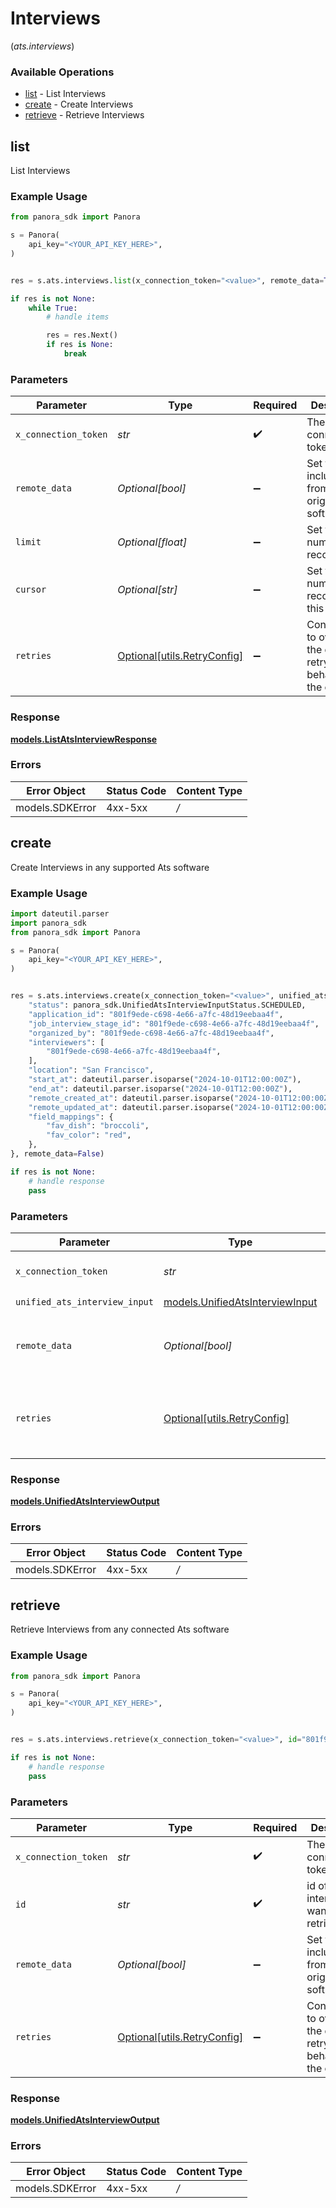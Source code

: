 # Interviews
(*ats.interviews*)

### Available Operations

* [list](#list) - List  Interviews
* [create](#create) - Create Interviews
* [retrieve](#retrieve) - Retrieve Interviews

## list

List  Interviews

### Example Usage

```python
from panora_sdk import Panora

s = Panora(
    api_key="<YOUR_API_KEY_HERE>",
)


res = s.ats.interviews.list(x_connection_token="<value>", remote_data=True, limit=10, cursor="1b8b05bb-5273-4012-b520-8657b0b90874")

if res is not None:
    while True:
        # handle items

        res = res.Next()
        if res is None:
            break


```

### Parameters

| Parameter                                                           | Type                                                                | Required                                                            | Description                                                         | Example                                                             |
| ------------------------------------------------------------------- | ------------------------------------------------------------------- | ------------------------------------------------------------------- | ------------------------------------------------------------------- | ------------------------------------------------------------------- |
| `x_connection_token`                                                | *str*                                                               | :heavy_check_mark:                                                  | The connection token                                                |                                                                     |
| `remote_data`                                                       | *Optional[bool]*                                                    | :heavy_minus_sign:                                                  | Set to true to include data from the original software.             | true                                                                |
| `limit`                                                             | *Optional[float]*                                                   | :heavy_minus_sign:                                                  | Set to get the number of records.                                   | 10                                                                  |
| `cursor`                                                            | *Optional[str]*                                                     | :heavy_minus_sign:                                                  | Set to get the number of records after this cursor.                 | 1b8b05bb-5273-4012-b520-8657b0b90874                                |
| `retries`                                                           | [Optional[utils.RetryConfig]](../../models/utils/retryconfig.md)    | :heavy_minus_sign:                                                  | Configuration to override the default retry behavior of the client. |                                                                     |


### Response

**[models.ListAtsInterviewResponse](../../models/listatsinterviewresponse.md)**
### Errors

| Error Object    | Status Code     | Content Type    |
| --------------- | --------------- | --------------- |
| models.SDKError | 4xx-5xx         | */*             |

## create

Create Interviews in any supported Ats software

### Example Usage

```python
import dateutil.parser
import panora_sdk
from panora_sdk import Panora

s = Panora(
    api_key="<YOUR_API_KEY_HERE>",
)


res = s.ats.interviews.create(x_connection_token="<value>", unified_ats_interview_input={
    "status": panora_sdk.UnifiedAtsInterviewInputStatus.SCHEDULED,
    "application_id": "801f9ede-c698-4e66-a7fc-48d19eebaa4f",
    "job_interview_stage_id": "801f9ede-c698-4e66-a7fc-48d19eebaa4f",
    "organized_by": "801f9ede-c698-4e66-a7fc-48d19eebaa4f",
    "interviewers": [
        "801f9ede-c698-4e66-a7fc-48d19eebaa4f",
    ],
    "location": "San Francisco",
    "start_at": dateutil.parser.isoparse("2024-10-01T12:00:00Z"),
    "end_at": dateutil.parser.isoparse("2024-10-01T12:00:00Z"),
    "remote_created_at": dateutil.parser.isoparse("2024-10-01T12:00:00Z"),
    "remote_updated_at": dateutil.parser.isoparse("2024-10-01T12:00:00Z"),
    "field_mappings": {
        "fav_dish": "broccoli",
        "fav_color": "red",
    },
}, remote_data=False)

if res is not None:
    # handle response
    pass

```

### Parameters

| Parameter                                                                   | Type                                                                        | Required                                                                    | Description                                                                 | Example                                                                     |
| --------------------------------------------------------------------------- | --------------------------------------------------------------------------- | --------------------------------------------------------------------------- | --------------------------------------------------------------------------- | --------------------------------------------------------------------------- |
| `x_connection_token`                                                        | *str*                                                                       | :heavy_check_mark:                                                          | The connection token                                                        |                                                                             |
| `unified_ats_interview_input`                                               | [models.UnifiedAtsInterviewInput](../../models/unifiedatsinterviewinput.md) | :heavy_check_mark:                                                          | N/A                                                                         |                                                                             |
| `remote_data`                                                               | *Optional[bool]*                                                            | :heavy_minus_sign:                                                          | Set to true to include data from the original Ats software.                 | false                                                                       |
| `retries`                                                                   | [Optional[utils.RetryConfig]](../../models/utils/retryconfig.md)            | :heavy_minus_sign:                                                          | Configuration to override the default retry behavior of the client.         |                                                                             |


### Response

**[models.UnifiedAtsInterviewOutput](../../models/unifiedatsinterviewoutput.md)**
### Errors

| Error Object    | Status Code     | Content Type    |
| --------------- | --------------- | --------------- |
| models.SDKError | 4xx-5xx         | */*             |

## retrieve

Retrieve Interviews from any connected Ats software

### Example Usage

```python
from panora_sdk import Panora

s = Panora(
    api_key="<YOUR_API_KEY_HERE>",
)


res = s.ats.interviews.retrieve(x_connection_token="<value>", id="801f9ede-c698-4e66-a7fc-48d19eebaa4f", remote_data=False)

if res is not None:
    # handle response
    pass

```

### Parameters

| Parameter                                                           | Type                                                                | Required                                                            | Description                                                         | Example                                                             |
| ------------------------------------------------------------------- | ------------------------------------------------------------------- | ------------------------------------------------------------------- | ------------------------------------------------------------------- | ------------------------------------------------------------------- |
| `x_connection_token`                                                | *str*                                                               | :heavy_check_mark:                                                  | The connection token                                                |                                                                     |
| `id`                                                                | *str*                                                               | :heavy_check_mark:                                                  | id of the interview you want to retrieve.                           | 801f9ede-c698-4e66-a7fc-48d19eebaa4f                                |
| `remote_data`                                                       | *Optional[bool]*                                                    | :heavy_minus_sign:                                                  | Set to true to include data from the original Ats software.         | false                                                               |
| `retries`                                                           | [Optional[utils.RetryConfig]](../../models/utils/retryconfig.md)    | :heavy_minus_sign:                                                  | Configuration to override the default retry behavior of the client. |                                                                     |


### Response

**[models.UnifiedAtsInterviewOutput](../../models/unifiedatsinterviewoutput.md)**
### Errors

| Error Object    | Status Code     | Content Type    |
| --------------- | --------------- | --------------- |
| models.SDKError | 4xx-5xx         | */*             |
